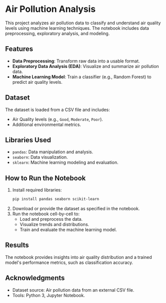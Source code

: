 # Air Pollution Analysis

This project analyzes air pollution data to classify and understand air quality levels using machine learning techniques. The notebook includes data preprocessing, exploratory analysis, and modeling.

## Features

- **Data Preprocessing**: Transform raw data into a usable format.
- **Exploratory Data Analysis (EDA)**: Visualize and summarize air pollution data.
- **Machine Learning Model**: Train a classifier (e.g., Random Forest) to predict air quality levels.

## Dataset

The dataset is loaded from a CSV file and includes:
- Air Quality levels (e.g., `Good`, `Moderate`, `Poor`).
- Additional environmental metrics.

## Libraries Used

- `pandas`: Data manipulation and analysis.
- `seaborn`: Data visualization.
- `sklearn`: Machine learning modeling and evaluation.

## How to Run the Notebook

1. Install required libraries:
   ```bash
   pip install pandas seaborn scikit-learn
   ```
2. Download or provide the dataset as specified in the notebook.
3. Run the notebook cell-by-cell to:
   - Load and preprocess the data.
   - Visualize trends and distributions.
   - Train and evaluate the machine learning model.

## Results

The notebook provides insights into air quality distribution and a trained model's performance metrics, such as classification accuracy.

## Acknowledgments

- Dataset source: Air pollution data from an external CSV file.
- Tools: Python 3, Jupyter Notebook.
